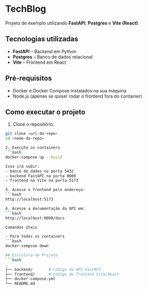 # TechBlog

Projeto de exemplo utilizando **FastAPI**, **Postgres** e **Vite (React)**.

## Tecnologias utilizadas
- **FastAPI** – Backend em Python
- **Postgres** – Banco de dados relacional
- **Vite** – Frontend em React

## Pré-requisitos
- Docker e Docker Compose instalados na sua máquina
- Node.js (apenas se quiser rodar o frontend fora do container)

## Como executar o projeto

1. Clone o repositório:
```bash
git clone <url-do-repo>
cd <nome-do-repo>

2. Execute os containers
```bash
docker-compose up --build

Isso irá subir:
- banco de dados na porta 5432
- backend FastAPI na porta 8000
- frontend no Vite na porta 5173

3. Acesse o frontend pelo endereço:
```bash
http://localhost:5173

4. Acesse a documentação da API em:
```bash
http://localhost:8000/docs

Comandos úteis

- Para todos os containers
```bash
docker-compose down

## Estrutura do Projeto
```bash
.
├── backend/       # Código da API FastAPI
├── frontend/      # Código do frontend Vite/React
├── docker-compose.yml
└── README.md

